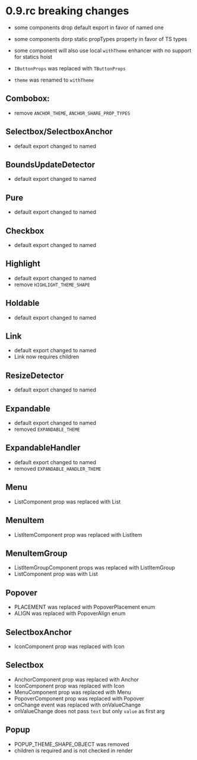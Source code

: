 # 0.9.rc breaking changes
- some components drop default export in favor of named one
- some components dorp static propTypes property in favor of TS types
- some component will also use local `withTheme` enhancer with no support for statics hoist

- `IButtonProps` was replaced with `TButtonProps`
- `theme` was renamed to `withTheme`

## Combobox:
- remove `ANCHOR_THEME`, `ANCHOR_SHARE_PROP_TYPES`

## Selectbox/SelectboxAnchor
- default export changed to named

## BoundsUpdateDetector
- default export changed to named

## Pure
- default export changed to named

## Checkbox
- default export changed to named

## Highlight
- default export changed to named
- remove `HIGHLIGHT_THEME_SHAPE`

## Holdable
- default export changed to named

## Link
- default export changed to named
- Link now requires children

## ResizeDetector
- default export changed to named

## Expandable
- default export changed to named
- removed `EXPANDABLE_THEME`

## ExpandableHandler
- default export changed to named
- removed `EXPANDABLE_HANDLER_THEME`

## Menu
- ListComponent prop was replaced with List

## MenuItem
- ListItemComponent prop was replaced with ListItem

## MenuItemGroup
- ListItemGroupComponent props was replaced with ListItemGroup 
- ListComponent prop was with List

## Popover
- PLACEMENT was replaced with PopoverPlacement enum
- ALIGN was replaced with PopoverAlign enum

## SelectboxAnchor
- IconComponent prop was replaced with Icon

## Selectbox
- AnchorComponent prop was replaced with Anchor
- IconComponent prop was replaced with Icon
- MenuComponent prop was replaced with Menu
- PopoverComponent prop was replaced with Popover
- onChange event was replaced with onValueChange
- onValueChange does not pass `text` but only `value` as first arg

## Popup
- POPUP_THEME_SHAPE_OBJECT was removed
- children is required and is not checked in render